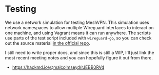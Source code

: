 # Testing

We use a network simulation for testing MeshVPN. This simulation uses network
namespaces to allow multiple Wireguard interfaces to interact on one machine,
and using Vagrant means it can run anywhere. The scripts use parts of the test
script included with `wireguard-go`, so you can check out the source material
[in the official repo](https://git.zx2c4.com/wireguard-go/tree/tests/netns.sh).

I still need to write proper docs, and since this is still a WIP, I'll just link
the most recent meeting notes and you can hopefully figure it out from there.

* https://hackmd.io/@malcolmseyd/rJEBB0RVd